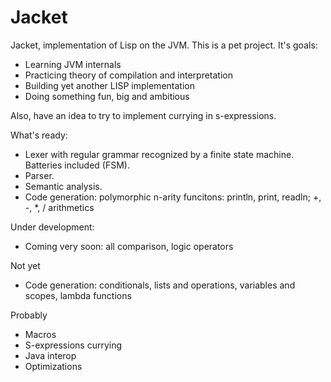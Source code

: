 Jacket
===

Jacket, implementation of Lisp on the JVM.
This is a pet project. It's goals:
* Learning JVM internals
* Practicing theory of compilation and interpretation
* Building yet another LISP implementation
* Doing something fun, big and ambitious

Also, have an idea to try to implement currying in s-expressions.

What's ready:
* Lexer with regular grammar recognized by a finite state machine. Batteries included (FSM).
* Parser.
* Semantic analysis.
* Code generation: polymorphic n-arity funcitons: println, print, readln; +, -, *, / arithmetics

Under development:
* Coming very soon: all comparison, logic operators

Not yet
* Code generation: conditionals, lists and operations, variables and scopes, lambda functions

Probably
* Macros
* S-expressions currying
* Java interop
* Optimizations